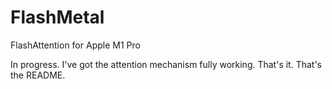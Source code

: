 # FlashMetal
FlashAttention for Apple M1 Pro

In progress. I've got the attention mechanism fully working. That's it. That's the README.
